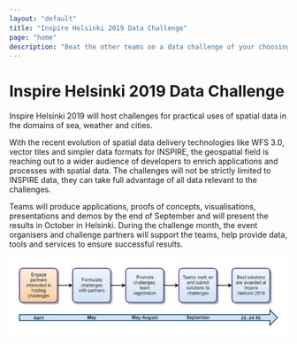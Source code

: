 ```yaml
---
layout: "default"
title: "Inspire Helsinki 2019 Data Challenge"
page: "home"
description: "Beat the other teams on a data challenge of your choosing in September 2019"
---
```

# Inspire Helsinki 2019 Data Challenge
Inspire Helsinki 2019 will host challenges for practical uses of spatial data in the domains of sea, weather and cities.

With the recent evolution of spatial data delivery technologies like WFS 3.0, vector tiles and simpler data formats for INSPIRE, the geospatial field is reaching out to a wider audience of developers to enrich applications and processes with spatial data. The challenges will not be strictly limited to INSPIRE data, they can take full advantage of all data relevant to the challenges.

Teams will produce applications, proofs of concepts, visualisations, presentations and demos by the end of September and will present the results in October in Helsinki. During the challenge month, the event organisers and challenge partners will support the teams, help provide data, tools and services to ensure successful results.

![Challenge timeline](images/challenge-timeline.png)
